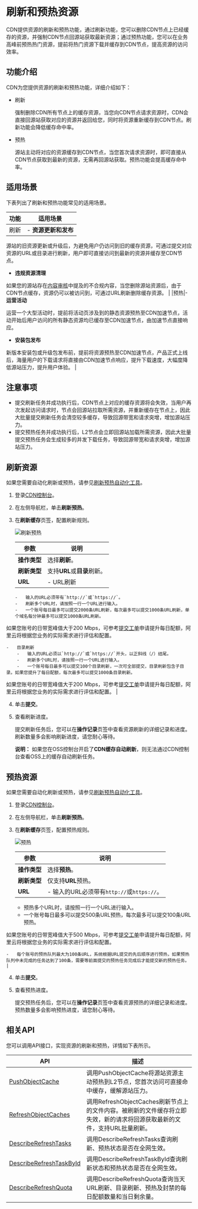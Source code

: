 # 刷新和预热资源

CDN提供资源的刷新和预热功能，通过刷新功能，您可以删除CDN节点上已经缓存的资源，并强制CDN节点回源站获取最新资源；通过预热功能，您可以在业务高峰前预热热门资源，提前将热门资源下载并缓存到CDN节点，提高资源的访问效率。

## 功能介绍

CDN为您提供资源的刷新和预热功能，详细介绍如下：

-   刷新

    强制删除CDN所有节点上的缓存资源，当您向CDN节点请求资源时，CDN会直接回源站获取对应的资源并返回给您，同时将资源重新缓存到CDN节点。刷新功能会降低缓存命中率。

-   预热

    源站主动将对应的资源缓存到CDN节点，当您首次请求资源时，即可直接从CDN节点获取到最新的资源，无需再回源站获取。预热功能会提高缓存命中率。


## 适用场景

下表列出了刷新和预热功能常见的适用场景。

|功能|适用场景|
|--|----|
|刷新|-   **资源更新和发布**

源站的旧资源更新或升级后，为避免用户仍访问到旧的缓存资源，可通过提交对应资源的URL或目录进行刷新，用户即可直接访问到最新的资源并缓存至CDN节点。

-   **违规资源清理**

如果您的源站存在[内容审核](/intl.zh-CN/产品简介/使用限制.md)中提及的不合规内容，当您删除源站资源后，由于CDN节点缓存，资源仍可以被访问到，可通过URL刷新删除缓存资源。 |
|预热|-   **运营活动**

运营一个大型活动时，提前将活动页涉及到的静态资源预热至CDN加速节点，活动开始后用户访问的所有静态资源均已缓存至CDN加速节点，由加速节点直接响应。

-   **安装包发布**

新版本安装包或升级包发布前，提前将资源预热至CDN加速节点，产品正式上线后，海量用户的下载请求将直接由CDN加速节点响应，提升下载速度，大幅度降低源站压力，提升用户体验。 |

## 注意事项

-   提交刷新任务并成功执行后，CDN节点上对应的缓存资源将会失效，当用户再次发起访问请求时，节点会回源站拉取所需资源，并重新缓存在节点上，因此大批量提交刷新任务会清空较多缓存，导致回源带宽和请求突增，增加源站压力。
-   提交预热任务并成功执行后，L2节点会立即回源站加载所需资源，因此大批量提交预热任务会生成较多的并发下载任务，导致回源带宽和请求突增，增加源站压力。

## 刷新资源

如果您需要自动化刷新或预热，请参见[刷新预热自动化工具](/intl.zh-CN/新版API参考/刷新预热类接口/刷新预热自动化工具.md)。

1.  登录[CDN控制台](https://cdn.console.aliyun.com)。

2.  在左侧导航栏，单击**刷新预热**。

3.  在**刷新缓存**页签，配置刷新规则。

    ![刷新预热](https://static-aliyun-doc.oss-accelerate.aliyuncs.com/assets/img/zh-CN/6612619161/p88300.png)

    |参数|说明|
    |--|--|
    |**操作类型**|选择**刷新**。|
    |**刷新类型**|支持**URL**或**目录**刷新。|
    |**URL**|    -   URL刷新
        -   输入的URL必须带有`http://`或`https://`。
        -   刷新多个URL时，请按照一行一个URL进行输入。
        -   一个账号每日最多可以提交2000条URL刷新，每次最多可以提交1000条URL刷新，单个域名每分钟最多可以提交1000条URL刷新。

如果您账号的日带宽峰值大于200 Mbps，可参考[提交工单](https://workorder-intl.console.aliyun.com/?spm=5176.2020520001.aliyun_topbar.18.dbd44bd3e4f845#/ticket/createIndex)申请提升每日配额，阿里云将根据您业务的实际需求进行评估和配置。

    -   目录刷新
        -   输入的URL必须以`http://`或`https://`开头，以正斜线（/）结尾。
        -   刷新多个URL时，请按照一行一个URL进行输入。
        -   一个账号每日最多可以提交100个目录刷新，一次可全部提交，目录刷新包含子目录。如果您提升了每日配额，每次最多可以提交1000条目录刷新。

如果您账号的日带宽峰值大于200 Mbps，可参考[提交工单](https://workorder-intl.console.aliyun.com/?spm=5176.2020520001.aliyun_topbar.18.dbd44bd3e4f845#/ticket/createIndex)申请提升每日配额，阿里云将根据您业务的实际需求进行评估和配置。 |

4.  单击**提交**。

5.  查看刷新进度。

    提交刷新任务后，您可以在**操作记录**页签中查看资源刷新的详细记录和进度。刷新数量多会影响刷新进度，请您耐心等待。

    **说明：** 如果您在OSS控制台开启了**CDN缓存自动刷新**，则无法通过CDN控制台查看OSS上的缓存自动刷新任务。


## 预热资源

如果您需要自动化刷新或预热，请参见[刷新预热自动化工具](/intl.zh-CN/新版API参考/刷新预热类接口/刷新预热自动化工具.md)。

1.  登录[CDN控制台](https://cdn.console.aliyun.com)。

2.  在左侧导航栏，单击**刷新预热**。

3.  在**刷新缓存**页签，配置预热规则。

    ![预热](https://static-aliyun-doc.oss-accelerate.aliyuncs.com/assets/img/zh-CN/7052619161/p267536.png)

    |参数|说明|
    |--|--|
    |**操作类型**|选择**预热**。|
    |**刷新类型**|仅支持**URL**预热。|
    |**URL**|    -   输入的URL必须带有`http://`或`https://`。
    -   预热多个URL时，请按照一行一个URL进行输入。
    -   一个账号每日最多可以提交500条URL预热，每次最多可以提交100条URL预热。

如果您账号的日带宽峰值大于500 Mbps，可参考[提交工单](https://workorder-intl.console.aliyun.com/?spm=5176.2020520001.aliyun_topbar.18.dbd44bd3e4f845#/ticket/createIndex)申请提升每日配额，阿里云将根据您业务的实际需求进行评估和配置。

    -   每个账号的预热队列最大为100条URL，系统根据URL提交的先后顺序进行预热，如果预热队列中未完成的任务达到了100条，需要等前面提交的预热任务完成后才能提交新的预热任务。 |

4.  单击**提交**。

5.  查看预热进度。

    提交预热任务后，您可以在**操作记录**页签中查看资源预热的详细记录和进度。预热数量多会影响预热进度，请您耐心等待。


## 相关API

您可以调用API接口，实现资源的刷新和预热，详情如下表所示。

|API|描述|
|---|--|
|[PushObjectCache](/intl.zh-CN/新版API参考/刷新预热类接口/预热源站内容到缓存节点.md)|调用PushObjectCache将源站资源主动预热到L2节点，您首次访问可直接命中缓存，缓解源站压力。|
|[RefreshObjectCaches](/intl.zh-CN/新版API参考/刷新预热类接口/刷新节点上的文件内容.md)|调用RefreshObjectCaches刷新节点上的文件内容。被刷新的文件缓存将立即失效，新的请求将回源获取最新的文件，支持URL批量刷新。|
|[DescribeRefreshTasks](/intl.zh-CN/新版API参考/刷新预热类接口/获取刷新预热任务信息.md)|调用DescribeRefreshTasks查询刷新、预热状态是否在全网生效。|
|[DescribeRefreshTaskById](/intl.zh-CN/新版API参考/刷新预热类接口/通过任务编号查询刷新预热任务信息.md)|调用DescribeRefreshTaskById查询刷新状态和预热状态是否在全网生效。|
|[DescribeRefreshQuota](/intl.zh-CN/新版API参考/刷新预热类接口/获取刷新预热的配额信息.md)|调用DescribeRefreshQuota查询当天URL刷新、目录刷新、预热及封禁的每日配额数量和当日剩余量。|

